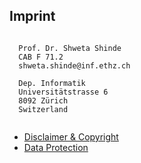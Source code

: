 ## Imprint

```

  Prof. Dr. Shweta Shinde  
  CAB F 71.2
  shweta.shinde@inf.ethz.ch

  Dep. Informatik
  Universitätstrasse 6
  8092 Zürich
  Switzerland
  
```

- [Disclaimer & Copyright](https://sectrs.ethz.ch/footer/disclaimer-copyright.html)
- [Data Protection](https://sectrs.ethz.ch/footer/data-protection.html)
